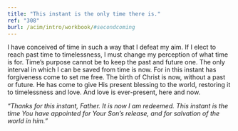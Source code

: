 ```yaml
---
title: "This instant is the only time there is."
ref: "308"
burl: /acim/intro/workbook/#secondcoming
---
```


I have conceived of time in such a way that I defeat my aim. If I elect
to reach past time to timelessness, I must change my perception of what
time is for. Time’s purpose cannot be to keep the past and future one.
The only interval in which I can be saved from time is now. For in this
instant has forgiveness come to set me free. The birth of Christ is now,
without a past or future. He has come to give His present blessing to
the world, restoring it to timelessness and love. And love is
ever-present, here and now.

*“Thanks for this instant, Father. It is now I am redeemed. This instant
is the time You have appointed for Your Son’s release, and for salvation
of the world in him.”*

